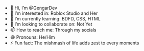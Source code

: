 - 👋 Hi, I’m @GengarDev
- 👀 I’m interested in: Roblox Studio and Her
- 🌱 I’m currently learning: BDFD, CSS, HTML
- 💞️ I’m looking to collaborate on: Not Yet
- 📫 How to reach me: Through my socials
- 😄 Pronouns: He/Him
- ⚡ Fun fact: The mishmash of life adds zest to every moments

<!---
Tanoshiiii/Tanoshiiii is a ✨ special ✨ repository because its `README.md` (this file) appears on your GitHub profile.
You can click the Preview link to take a look at your changes.
--->
